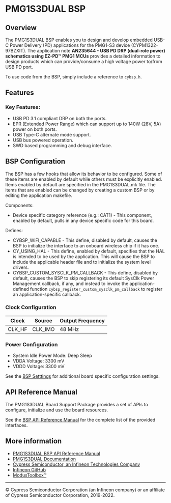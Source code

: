 # PMG1S3DUAL BSP

## Overview

The PMG1S3DUAL BSP enables you to design and develop embedded USB-C Power Delivery (PD) applications for the PMG1-S3 device (CYPM1322-97BZXIT). The application note **AN235644 - USB PD DRP (dual-role power) schematics using EZ-PD™ PMG1 MCUs**  provides a detailed information to design products which can provide/consume a high voltage power to/from USB PD port.



To use code from the BSP, simply include a reference to `cybsp.h`.

## Features

### Key Features:

* USB PD 3.1 compliant DRP on both the ports.
* EPR (Extended Power Range) which can support up to 140W (28V, 5A) power on both ports.
* USB Type-C alternate mode support.
* USB bus powered operation.
* SWD based programming and debug interface.

## BSP Configuration

The BSP has a few hooks that allow its behavior to be configured. Some of these items are enabled by default while others must be explicitly enabled. Items enabled by default are specified in the PMG1S3DUAL.mk file. The items that are enabled can be changed by creating a custom BSP or by editing the application makefile.

Components:
* Device specific category reference (e.g.: CAT1) - This component, enabled by default, pulls in any device specific code for this board.

Defines:
* CYBSP_WIFI_CAPABLE - This define, disabled by default, causes the BSP to initialize the interface to an onboard wireless chip if it has one.
* CY_USING_HAL - This define, enabled by default, specifies that the HAL is intended to be used by the application. This will cause the BSP to include the applicable header file and to initialize the system level drivers.
* CYBSP_CUSTOM_SYSCLK_PM_CALLBACK - This define, disabled by default, causes the BSP to skip registering its default SysClk Power Management callback, if any, and instead to invoke the application-defined function `cybsp_register_custom_sysclk_pm_callback` to register an application-specific callback.

### Clock Configuration

| Clock    | Source    | Output Frequency |
|----------|-----------|------------------|
| CLK_HF   | CLK_IMO   | 48 MHz           |

### Power Configuration

* System Idle Power Mode: Deep Sleep
* VDDA Voltage: 3300 mV
* VDDD Voltage: 3300 mV

See the [BSP Setttings][settings] for additional board specific configuration settings.

## API Reference Manual

The PMG1S3DUAL Board Support Package provides a set of APIs to configure, initialize and use the board resources.

See the [BSP API Reference Manual][api] for the complete list of the provided interfaces.

## More information
* [PMG1S3DUAL BSP API Reference Manual][api]
* [PMG1S3DUAL Documentation](https://www.infineon.com/dgdl/Infineon-USB_PD_DRP_dual-role_power_schematics_using_EZ-PD_PMG1_MCUs-ApplicationNotes-v02_00-EN.pdf?fileId=8ac78c8c83cd30810183ea6518841d1e)
* [Cypress Semiconductor, an Infineon Technologies Company](http://www.cypress.com)
* [Infineon GitHub](https://github.com/infineon)
* [ModusToolbox™](https://www.cypress.com/products/modustoolbox-software-environment)

[api]: https://infineon.github.io/TARGET_PMG1S3DUAL/html/modules.html
[settings]: https://infineon.github.io/TARGET_PMG1S3DUAL/html/md_bsp_settings.html

---
© Cypress Semiconductor Corporation (an Infineon company) or an affiliate of Cypress Semiconductor Corporation, 2019-2022.